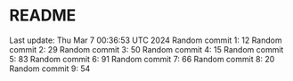 # README

Last update: Thu Mar  7 00:36:53 UTC 2024
Random commit 1: 12
Random commit 2: 29
Random commit 3: 50
Random commit 4: 15
Random commit 5: 83
Random commit 6: 91
Random commit 7: 66
Random commit 8: 20
Random commit 9: 54
